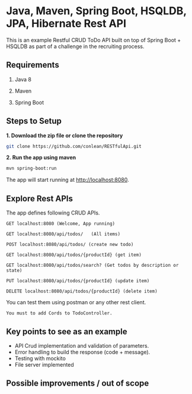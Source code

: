 # Java, Maven, Spring Boot, HSQLDB, JPA, Hibernate Rest API

This is an example Restful CRUD ToDo API built on top of Spring Boot + HSQLDB as part of a challenge in the recruiting process.

## Requirements

1. Java 8

2. Maven 

3. Spring Boot


## Steps to Setup

**1. Download the zip file or clone the repository**

```bash
git clone https://github.com/conlean/RESTfulApi.git
```

**2. Run the app using maven**

```bash
mvn spring-boot:run
```

The app will start running at <http://localhost:8080>.

## Explore Rest APIs

The app defines following CRUD APIs.
    
    GET localhost:8080 (Welcome, App running)

    GET localhost:8080/api/todos/   (All items)
    
    POST localhost:8080/api/todos/ (create new todo)
    
    GET localhost:8080/api/todos/{productId} (get item)
    
    GET localhost:8080/api/todos/search? (Get todos by description or state)
    
    PUT localhost:8080/api/todos/{productId} (update item)
    
    DELETE localhost:8080/api/todos/{productId} (delete item)

You can test them using postman or any other rest client.

    You must to add Cords to TodoController. 


## Key points to see as an example

+ API Crud implementation and validation of parameters.
+ Error handling to build the response (code + message).
+ Testing with mockito
+ File server implemented 

## Possible improvements / out of scope





